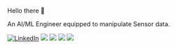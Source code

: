 Hello there 👋

An AI/ML Engineer equipped to manipulate Sensor data.

<p>
  <a href="https://www.linkedin.com/in/dennis-hartrampf"><img src="https://img.shields.io/badge/LinkedIn--_.svg?style=social&logo=linkedin" alt="LinkedIn"></a>
  <a href="#"><img src="https://img.shields.io/badge/Python-Expert-_.svg?logo=python"></a>
  <a href="#"><img src="https://img.shields.io/badge/Java-Expert-_.svg?logo=java"></a>
  <a href="#"><img src="https://img.shields.io/badge/SciKit-Enthusiast-_.svg?logo=kotlin"></a>
  <a href="#"><img src="https://img.shields.io/badge/Clean%20Code-Evangelist-_.svg"></a>
</p>
